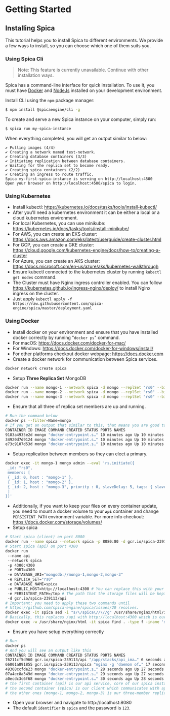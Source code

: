 # Getting Started

## Installing Spica

This tutorial helps you to install Spica to different environments. We provide a few ways to install, so you can choose which one of them suits you. 

### Using Spica Cli

> Note: This feature is currently unavailable. Continue with other installation ways. 

Spica has a command-line interface for quick installation. To use it, you must have [Docker](https://www.docker.com/) and [NodeJs](https://nodejs.org) installed on your development environment.

Install CLI using the `npm` package manager:

```sh
$ npm install @spicaengine/cli -g
```

To create and serve a new Spica instance on your computer, simply run:

```sh
$ spica run my-spica-instance 
```

When everything completed, you will get an output similar to below:

```console
✔ Pulling images (4/4)
✔ Creating a network named test-network.
✔ Creating database containers (3/3)
✔ Initiating replication between database containers.
✔ Waiting for the replica set to become ready.
✔ Creating spica containers (2/2)
✔ Creating an ingress to route traffic.
Spica my-first-spica-instance is serving on http://localhost:4500
Open your browser on http://localhost:4500/spica to login.
```

### Using Kubernetes

- Install kubectl: https://kubernetes.io/docs/tasks/tools/install-kubectl/
- After you'll need a kubernetes environment it can be either a local or a cloud kubernetes environment.
- For local Kubernetes, you can use minikube: https://kubernetes.io/docs/tasks/tools/install-minikube/
- For AWS, you can create an EKS cluster: https://docs.aws.amazon.com/eks/latest/userguide/create-cluster.html
- For GCP, you can create a GKE cluster: https://cloud.google.com/kubernetes-engine/docs/how-to/creating-a-cluster
- For Azure, you can create an AKS cluster: https://docs.microsoft.com/en-us/azure/aks/kubernetes-walkthrough
- Ensure kubectl connected to the kubernetes cluster by running `kubectl get nodes` command.
- The Cluster must have Nginx ingress controller enabled. You can follow https://kubernetes.github.io/ingress-nginx/deploy/ to install Nginx ingress on the cluster.
- Just apply `kubectl apply -f https://raw.githubusercontent.com/spica-engine/spica/master/deployment.yaml`

### Using Docker

- Install docker on your environment and ensure that you have installed docker correctly by running "`docker ps`" command.
- For macOS: https://docs.docker.com/docker-for-mac/
- For Windows: https://docs.docker.com/docker-for-windows/install/
- For other platforms checkout docker webpage: https://docs.docker.com
- Create a docker network for communication between Spica services.

```sh
docker network create spica
```

- Setup **Three Replica Set** MongoDB

```sh
docker run --name mongo-1 --network spica -d mongo --replSet "rs0" --bind_ip_all
docker run --name mongo-2 --network spica -d mongo --replSet "rs0" --bind_ip_all
docker run --name mongo-3 --network spica -d mongo --replSet "rs0" --bind_ip_all
```

- Ensure that all three of replica set members are up and running.

```sh
# Run the command below
docker ps --filter=Name=mongo
# If you get an output that similar to this, that means you are good to go.
CONTAINER ID IMAGE COMMAND CREATED STATUS PORTS NAMES
9183a4935e2d mongo "docker-entrypoint.s…" 10 minutes ago Up 10 minutes 27017/tcp mongo-3
34920d7d9124 mongo "docker-entrypoint.s…" 10 minutes ago Up 10 minutes 27017/tcp mongo-2
e73c9107d53d mongo "docker-entrypoint.s…" 10 minutes ago Up 10 minutes 27017/tcp mongo-1
```

- Setup replication between members so they can elect a primary.

```sh
docker exec -it mongo-1 mongo admin --eval 'rs.initiate({
 _id: "rs0",
 members: [
 { _id: 0, host : "mongo-1" },
 { _id: 1, host : "mongo-2" },
 { _id: 2, host : "mongo-3", priority : 0, slaveDelay: 5, tags: { slaveDelay: "true" } }
 ]
})'
```

- Additionally, if you want to keep your files on every container update, you need to mount a docker volume to your **`api`** container and change `PERSISTENT_PATH` environment variable. For more info checkout: https://docs.docker.com/storage/volumes/
- Setup spica

```sh
# Start spica (client) on port 8080
docker run --name spica --network spica -p 8080:80 -d gcr.io/spica-239113/spica
# Start spica (api) on port 4300
docker run
 --name api
 --network spica
 -p 4300:4300
 -e PORT=4300
 -e DATABASE_URI="mongodb://mongo-1,mongo-2,mongo-3"
 -e REPLICA_SET="rs0"
 -e DATABASE_NAME=spica
 -e PUBLIC_HOST=http://localhost:4300 # You can replace this with your domain name if you have any.
 -e PERSISTENT_PATH=/tmp # The path that the storage files will be kept at.
 -d gcr.io/spica-239113/api
# Important: you need to apply these two commands until
# https://github.com/spica-engine/spica/issues/20 resolves.
docker exec -it spica sed -i "s/\/spica\//\//g" /usr/share/nginx/html/index.html
# Basically, this replaces /api with http://localhost:4300 which is our accesible api url.
docker exec -w /usr/share/nginx/html -it spica find . -type f -iname 'main-es*.js' -exec sed -i 's/\"\/api\"/\"http:\/\/localhost:4300\"/g' {} \;
```

- Ensure you have setup everything correctly

```sh
# Run
docker ps
# And you will see an output like this
CONTAINER ID IMAGE COMMAND CREATED STATUS PORTS NAMES
76211cf5d960 gcr.io/spica-239113/api "/app/stacks/api_ima…" 6 seconds ago Up 5 seconds 0.0.0.0:4300->4300/tcp api
66001a891855 gcr.io/spica-239113/spica "nginx -g 'daemon of…" 17 seconds ago Up 16 seconds 0.0.0.0:8080->80/tcp spica
49308ccfde23 mongo "docker-entrypoint.s…" 28 seconds ago Up 27 seconds 27017/tcp mongo-3
07a4ec8a349d mongo "docker-entrypoint.s…" 29 seconds ago Up 27 seconds 27017/tcp mongo-2
a0ecdc3c6f68 mongo "docker-entrypoint.s…" 30 seconds ago Up 28 seconds 27017/tcp mongo-1
# the first container (api) is our api service, core of our spica instance.
# the second container (spica) is our client which communicates with api container.
# the other ones (mongo-1, mongo-2, mongo-3) is our three-member replica set mongodb containers.
```

- Open your browser and navigate to http://localhost:8080
- The default `identifier` is `spica` and the password is `123`.